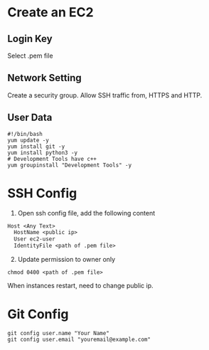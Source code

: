 # Create an EC2

## Login Key

Select .pem file

## Network Setting

Create a security group. Allow SSH traffic from, HTTPS and HTTP.

## User Data

```shell
#!/bin/bash
yum update -y
yum install git -y
yum install python3 -y
# Development Tools have c++
yum groupinstall "Development Tools" -y
```



# SSH Config

1. Open ssh config file, add the following content

```txt
Host <Any Text>
  HostName <public ip>
  User ec2-user
  IdentityFile <path of .pem file>
```

2. Update permission to owner only

```shell
chmod 0400 <path of .pem file>
```

When instances restart, need to change public ip.

# Git Config

```shell
git config user.name "Your Name"
git config user.email "youremail@example.com"
```

